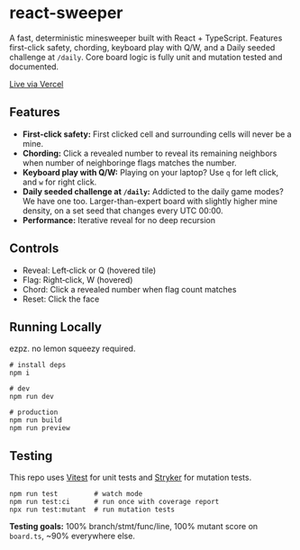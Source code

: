 # react-sweeper

A fast, deterministic minesweeper built with React + TypeScript. Features first-click safety, chording, keyboard play with Q/W, and a Daily seeded challenge at `/daily`. Core board logic is fully unit and mutation tested and documented.

[Live via Vercel](https://react-sweeper-snowy.vercel.app/)

## Features

- **First-click safety:** First clicked cell and surrounding cells will never be a mine.
- **Chording:** Click a revealed number to reveal its remaining neighbors when number of neighboringe flags matches the number.
- **Keyboard play with Q/W:** Playing on your laptop? Use `q` for left click, and `w` for right click.
- **Daily seeded challenge at `/daily`:** Addicted to the daily game modes? We have one too. Larger-than-expert board with slightly higher mine density, on a set seed that changes every UTC 00:00.
- **Performance:** Iterative reveal for no deep recursion

## Controls

- Reveal: Left‑click or Q (hovered tile)
- Flag: Right‑click, W (hovered)
- Chord: Click a revealed number when flag count matches
- Reset: Click the face

## Running Locally

ezpz. no lemon squeezy required.
```
# install deps
npm i

# dev
npm run dev

# production
npm run build
npm run preview
```

## Testing
This repo uses [Vitest](https://vitest.dev/) for unit tests and [Stryker](https://stryker-mutator.io/) for mutation tests.
```
npm run test         # watch mode
npm run test:ci      # run once with coverage report
npx run test:mutant  # run mutation tests
```
**Testing goals:** 100% branch/stmt/func/line, 100% mutant score on `board.ts`, ~90% everywhere else.


